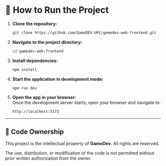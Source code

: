 
# 🚀 How to Run the Project

1. **Clone the repository:**  

   ```bash
   git clone https://github.com/GameDEV-UPC/gemedev-web-frontend.git
   ```

2. **Navigate to the project directory:**  

   ```bash
   cd gamedev-web-frontend
   ```

3. **Install dependencies:**  

   ```bash
   npm install
   ```

4. **Start the application in development mode:**  

   ```bash
   npm run dev
   ```

5. **Open the app in your browser:**  
   Once the development server starts, open your browser and navigate to:  
   ```bash
   http://localhost:5173
   ```

---

## 📜 Code Ownership

This project is the intellectual property of **GameDev**. All rights are reserved.  

The use, distribution, or modification of the code is not permitted without prior written authorization from the owner.  
